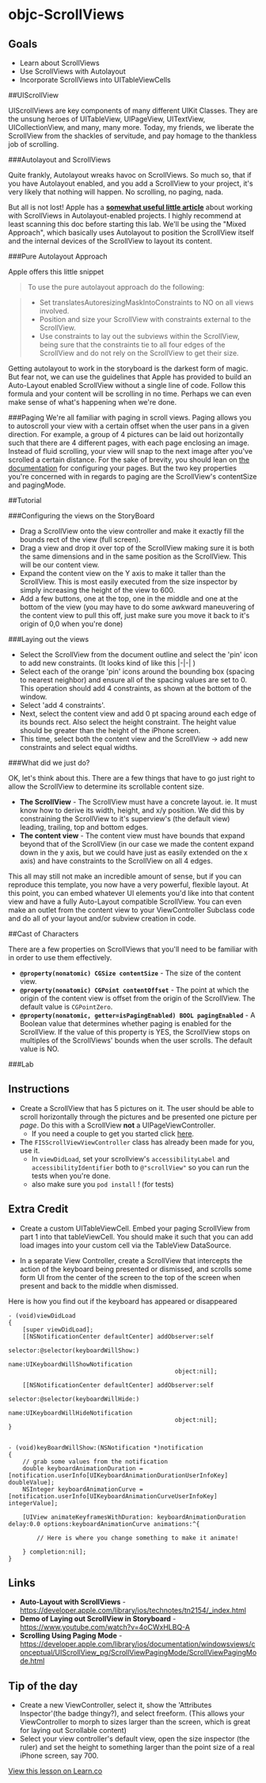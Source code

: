
objc-ScrollViews
===============

## Goals 
  
  - Learn about ScrollViews
  - Use ScrollViews with Autolayout 
  - Incorporate ScrollViews into UITableViewCells 

##UIScrollView

UIScrollViews are key components of many different UIKit Classes.  They are the unsung heroes of UITableView, UIPageView, UITextView, UICollectionView, and many, many more.  Today, my friends, we liberate the ScrollView from the shackles of servitude, and pay homage to the thankless job of scrolling.   

###Autolayout and ScrollViews

Quite frankly, Autolayout wreaks havoc on ScrollViews.  So much so, that if you have Autolayout enabled, and you add a ScrollView to your project, it's very likely that nothing will happen.  No scrolling, no paging, nada.  

But all is not lost! Apple has a **[somewhat useful little article](https://developer.apple.com/library/ios/technotes/tn2154/_index.html)** about working with ScrollViews in Autolayout-enabled projects.  I highly recommend at least scanning this doc before starting this lab.  We'll be using the "Mixed Approach", which basically uses Autolayout to position the ScrollView itself and the internal devices of the ScrollView to layout its content.    

###Pure Autolayout Approach 

Apple offers this little snippet 


> To use the pure autolayout approach do the following:

> - Set translatesAutoresizingMaskIntoConstraints to NO on all views involved.
> - Position and size your ScrollView with constraints external to the ScrollView.
> - Use constraints to lay out the subviews within the ScrollView, being sure that the constraints tie to all four edges of the ScrollView and do not rely on the ScrollView to get their size.

Getting autolayout to work in the storyboard is the darkest form of magic.  But fear not, we can use the guidelines that Apple has provided to build an Auto-Layout enabled ScrollView without a single line of code.  Follow this formula and your content will be scrolling in no time. Perhaps we can even make sense of what's happening when we're done.  

###Paging 
We're all familiar with paging in scroll views.  Paging allows you to autoscroll your view with a certain offset when the user pans in a given direction.  For example, a group of 4 pictures can be laid out horizontally such that there are 4 different pages, with each page enclosing an image.  Instead of fluid scrolling, your view will snap to the next image after you've scrolled a certain distance.  For the sake of brevity, you should lean on [the documentation](https://developer.apple.com/library/ios/documentation/windowsviews/conceptual/UIScrollView_pg/ScrollViewPagingMode/ScrollViewPagingMode.html) for configuring your pages.  But the two key properties you're concerned with in regards to paging are the ScrollView's contentSize and pagingMode.  

##Tutorial

###Configuring the views on the StoryBoard 

- Drag a ScrollView onto the view controller and make it exactly fill the bounds rect of the view (full screen).
- Drag a view and drop it over top of the ScrollView making sure it is both the same dimensions and in the same position as the ScrollView.  This will be our content view. 
- Expand the content view on the Y axis to make it taller than the ScrollView.  This is most easily executed from the size inspector by simply increasing the height of the view to 600. 
- Add a few buttons, one at the top, one in the middle and one at the bottom of the view (you may have to do some awkward maneuvering of the content view to pull this off, just make sure you move it back to it's origin of 0,0 when you're done)

###Laying out the views
- Select the ScrollView from the document outline and select the 'pin' icon to add new constraints. (It looks kind of like this |-|-|  ) 
- Select each of the orange 'pin' icons around the bounding box (spacing to nearest neighbor) and ensure all of the spacing values are set to 0.  This operation should add 4 constraints, as shown at the bottom of the window.  
- Select 'add 4 constraints'. 
- Next, select the content view and add 0 pt spacing around each edge of its bounds rect.  Also select the height constraint.  The height value should be greater than the height of the iPhone screen. 
- This time, select both the content view and the ScrollView -> add new constraints and select equal widths.  

###What did we just do? 

OK, let's think about this.  There are a few things that have to go just right to allow the ScrollView to determine its scrollable content size.

- **The ScrollView** - The ScrollView must have a concrete layout.  ie. It must know how to derive its width, height, and x/y position.  We did this by constraining the ScrollView to it's superview's (the default view) leading, trailing, top and bottom edges.  
- **The content view** - 
The content view must have bounds that expand beyond that of the ScrollView (in our case we made the content expand down in the y axis, but we could have just as easily extended on the x axis) and have constraints to the ScrollView on all 4 edges.  

This all may still not make an incredible amount of sense, but if you can reproduce this template, you now have a very powerful, flexible layout.  At this point, you can embed whatever UI elements you'd like into that content view and have a fully Auto-Layout compatible ScrollView.  You can even make an outlet from the content view to your ViewController Subclass code and do all of your layout and/or subview creation in code.   

##Cast of Characters 

There are a few properties on ScrollViews that you'll need to be familiar with in order to use them effectively.  

- **`@property(nonatomic) CGSize contentSize`** - The size of the content view.
- **`@property(nonatomic) CGPoint contentOffset`** -  The point at which the origin of the content view is offset from the origin of the ScrollView. The default value is `CGPointZero`.
- **`@property(nonatomic, getter=isPagingEnabled) BOOL pagingEnabled`** - A Boolean value that determines whether paging is enabled for the ScrollView. If the value of this property is YES, the ScrollView stops on multiples of the ScrollViews' bounds when the user scrolls. The default value is NO.

###Lab 

## Instructions 

  - Create a ScrollView that has 5 pictures on it. The user should be able to scroll horizontally through the pictures and be presented one picture per *page*.  Do this with a ScrollView **not** a UIPageViewController.
     - If you need a couple to get you started click [here](http://imgur.com/a/G1CIG).
  - The `FISScrollViewViewController` class has already been made for you, use it.
    - In `viewDidLoad`, set your scrollview's `accessibilityLabel` and `accessibilityIdentifier` both to `@"scrollView"` so you can run the tests when you're done. 
    - also make sure you `pod install` ! (for tests) 

## Extra Credit

- Create a custom UITableViewCell.  Embed your paging ScrollView from part 1 into that tableViewCell.  You should make it such that you can add load images into your custom cell via the TableView DataSource.  

- In a separate View Controller, create a ScrollView that intercepts the action of the keyboard being presented or dismissed, and scrolls some form UI from the center of the screen to the top of the screen when present and back to the middle when dismissed.  

Here is how you find out if the keyboard has appeared or disappeared 

```objc
- (void)viewDidLoad
{
    [super viewDidLoad];
    [[NSNotificationCenter defaultCenter] addObserver:self
                                             selector:@selector(keyboardWillShow:)
                                                 name:UIKeyboardWillShowNotification
                                               object:nil];
    
    [[NSNotificationCenter defaultCenter] addObserver:self
                                             selector:@selector(keyboardWillHide:)
                                                 name:UIKeyboardWillHideNotification
                                               object:nil];
}


- (void)keyBoardWillShow:(NSNotification *)notification
{
    // grab some values from the notification
    double keyboardAnimationDuration = [notification.userInfo[UIKeyboardAnimationDurationUserInfoKey] doubleValue];
    NSInteger keyboardAnimationCurve = [notification.userInfo[UIKeyboardAnimationCurveUserInfoKey] integerValue];
    
    [UIView animateKeyframesWithDuration: keyboardAnimationDuration delay:0.0 options:keyboardAnimationCurve animations:^{
        
        // Here is where you change something to make it animate!
        
    } completion:nil];
}
```
## Links

- **Auto-Layout with ScrollViews** - https://developer.apple.com/library/ios/technotes/tn2154/_index.html
- **Demo of Laying out ScrollView in Storyboard** - https://www.youtube.com/watch?v=4oCWxHLBQ-A
- **Scrolling Using Paging Mode** - https://developer.apple.com/library/ios/documentation/windowsviews/conceptual/UIScrollView_pg/ScrollViewPagingMode/ScrollViewPagingMode.html

## Tip of the day 

- Create a new ViewController, select it, show the 'Attributes Inspector'(the badge thingy?), and select freeform.  (This allows your ViewController to morph to sizes larger than the screen, which is great for laying out Scrollable content)
- Select your view controller's default view, open the size inspector (the ruler) and set the height to something larger than the point size of a real iPhone screen, say 700.  

<a href='https://learn.co/lessons/objc-ScrollViews' data-visibility='hidden'>View this lesson on Learn.co</a>
